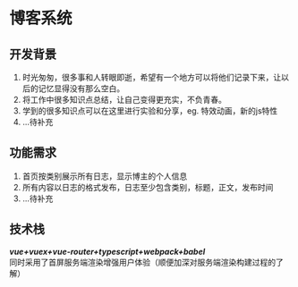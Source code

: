 # 博客系统

## 开发背景
1. 时光匆匆，很多事和人转眼即逝，希望有一个地方可以将他们记录下来，让以后的记忆显得没有那么空白。
2. 将工作中很多知识点总结，让自己变得更充实，不负青春。   
3. 学到的很多知识点可以在这里进行实验和分享，eg. 特效动画，新的js特性   
4. ...待补充

## 功能需求
1. 首页按类别展示所有日志，显示博主的个人信息
2. 所有内容以日志的格式发布，日志至少包含类别，标题，正文，发布时间
3. ...待补充


## 技术栈
***vue+vuex+vue-router+typescript+webpack+babel***   
同时采用了首屏服务端渲染增强用户体验（顺便加深对服务端渲染构建过程的了解）

